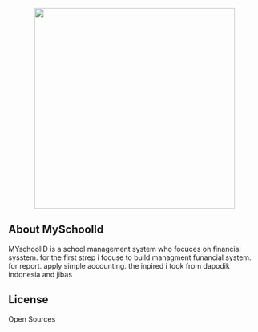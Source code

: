 <p align="center"><img src="https://res.cloudinary.com/dtfbvvkyp/image/upload/v1566331377/laravel-logolockup-cmyk-red.svg" width="400"></p>


## About MySchoolId

MYschoolID is a school management system who focuces on financial sysstem. for the first strep i focuse to build managment funancial system. for report. apply simple accounting. the inpired i took from dapodik indonesia and jibas

## License

Open Sources